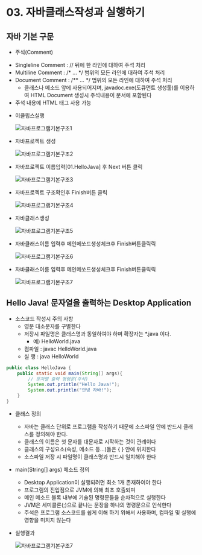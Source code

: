 # 03. 자바클래스작성과 실행하기

## 자바 기본 구문 
 * 주석(Comment)
  + Singleline Comment  :  // 뒤에 한 라인에 대하여 주석 처리
  + Multiline  Comment  :  /* … */ 범위의 모든 라인에 대하여 주석 처리
  + Document   Comment  :  /** … */ 범위의 모든 라인에 대하여 주석 처리
    + 클래스나 메소드 앞에 사용되어지며, javadoc.exe(도큐먼트 생성툴)를 이용하여 HTML Document 생성시 주석내용이 문서에 포함된다
  + 주석 내용에 HTML 태그 사용 가능

 
 * 이클립스실행
 
   ![자바프로그램기본구조1](./image/자바프로그램기본구조1.png)

 * 자바프로젝트 생성
   
    ![자바프로그램기본구조2](./image/자바프로그램기본구조2.png)

 * 자바프로젝트 이름입력[01.HelloJava] 후 Next 버튼 클릭
   
    ![자바프로그램기본구조3](./image/자바프로그램기본구조3.png)

 * 자바프로젝트 구조확인후 Finish버튼 클릭
   
    ![자바프로그램기본구조4](./image/자바프로그램기본구조4.png)

 * 자바클래스생성
   
    ![자바프로그램기본구조5](./image/자바프로그램기본구조5.png)

 * 자바클래스이름 입력후 메인메쏘드생성체크후 Finish버튼클릭릭
   
    ![자바프로그램기본구조6](./image/자바프로그램기본구조6.png)


 * 자바클래스이름 입력후 메인메쏘드생성체크후 Finish버튼클릭릭
   
    ![자바프로그램기본구조7](./image/자바프로그램기본구조7.png)

##  Hello Java! 문자열을 출력하는 Desktop Application
 * 소스코드 작성시 주의 사항
   + 영문 대소문자를 구별한다
   + 저장시 파일명은 클래스명과 동일하여야 하며 확장자는 *.java 이다.
     - 예) HelloWorld.java
   + 컴파일 : javac HelloWorld.java
   + 실 행  : java  HelloWorld
   


```java
public class HelloJava {
	public static void main(String[] args){
		// 문자열 출력 명령문(주석)
		System.out.println("Hello Java!");
		System.out.println("안녕 자바!");
	}
}
```

* 클래스 정의
  + 자바는 클래스 단위로 프로그램을 작성하기 때문에 소스파일 안에 반드시 클래스를 정의해야 한다.
  + 클래스의 이름은 첫 문자를 대문자로 시작하는 것이 관례이다
  + 클래스의 구성요소(속성, 메소드 등…)들은 { } 안에 위치한다
  + 소스파일 저장 시 파일명이 클래스명과 반드시 일치해야 한다

* main(String[] args) 메소드 정의
  + Desktop Application이 실행되려면 최소 1개 존재하여야 한다
  + 프로그램의 진입점으로 JVM에 의해 최초 호출되며
  + 메인 메소드 블록 내부에 기술된 명령문들을 순차적으로 실행한다
  + JVM은 세미콜론(;)으로 끝나는 문장을 하나의 명령문으로 인식한다
  + 주석은 프로그램 소스코드를 쉽게 이해 하기 위해서 사용하며, 컴파일 및 실행에 영향을 미치지 않는다

 * 실행결과
   
    ![자바프로그램기본구조7](./image/자바프로그램기본구조8.png)





